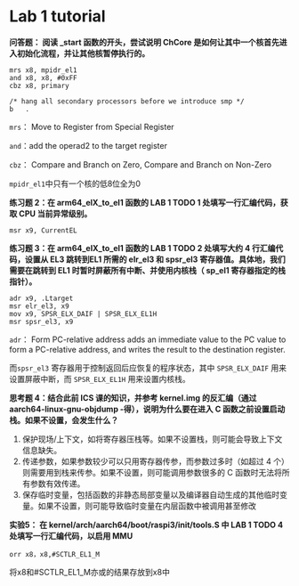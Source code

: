 # Lab 1 tutorial

**问答题： 阅读 _start 函数的开头，尝试说明 ChCore 是如何让其中⼀个核⾸先进⼊初始化流程，并让其他核暂停执⾏的。**

```
mrs	x8, mpidr_el1
and	x8, x8,	#0xFF
cbz	x8, primary

/* hang all secondary processors before we introduce smp */
b 	.
```

`mrs`： Move to Register from Special Register

`and`：add the operad2 to the target register

`cbz`： Compare and Branch on Zero, Compare and Branch on Non-Zero 

`mpidr_el1`中只有一个核的低8位全为0

 **练习题 2：在 arm64_elX_to_el1 函数的 LAB 1 TODO 1 处填写⼀⾏汇编代码，获取 CPU 当前异常级别。**

```
msr x9, CurrentEL
```

 **练习题 3：在 arm64_elX_to_el1 函数的 LAB 1 TODO 2 处填写⼤约 4 ⾏汇编代码，设置从 EL3 跳转到EL1 所需的 elr_el3 和 spsr_el3 寄存器值。具体地，我们需要在跳转到 EL1 时暂时屏蔽所有中断、并使⽤内核栈（ sp_el1 寄存器指定的栈指针）。** 

```
adr x9, .Ltarget 
msr elr_el3, x9
mov x9, SPSR_ELX_DAIF | SPSR_ELX_EL1H
msr spsr_el3, x9
```

`adr`： Form PC-relative address adds an immediate value to the PC value to form a PC-relative address, and writes the result to the destination register. 

而`spsr_el3` 寄存器用于控制返回后应恢复的程序状态，其中 `SPSR_ELX_DAIF` 用来设置屏蔽中断，而 `SPSR_ELX_EL1H` 用来设置内核栈。 

**思考题 4：结合此前 ICS 课的知识，并参考 kernel.img 的反汇编（通过 aarch64-linux-gnu-objdump -得），说明为什么要在进⼊ C 函数之前设置启动栈。如果不设置，会发⽣什么？**

1. 保护现场/上下文，如将寄存器压栈等。如果不设置栈，则可能会导致上下文信息缺失。
2. 传递参数，如果参数较少可以只用寄存器传参，而参数过多时（如超过 4 个）则需要用到栈来传参。如果不设置，则可能调用参数很多的 C 函数时无法将所有参数有效传递。
3. 保存临时变量，包括函数的非静态局部变量以及编译器自动生成的其他临时变量。如果不设置，则可能导致临时变量在内层函数中被调用甚至修改

**实验5： 在 kernel/arch/aarch64/boot/raspi3/init/tools.S 中 LAB 1 TODO 4 处填写⼀⾏汇编代码，以启⽤ MMU** 

```
orr x8，x8,#SCTLR_EL1_M
```

将x8和#SCTLR_EL1_M亦或的结果存放到x8中